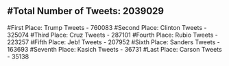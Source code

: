 #Total Number of Tweets: 2039029 
---
#First Place: Trump Tweets - 760083
#Second Place: Clinton Tweets - 325074
#Third Place: Cruz Tweets - 287101
#Fourth Place: Rubio Tweets - 223257
#Fifth Place: Jeb! Tweets - 207952
#Sixth Place: Sanders Tweets - 163693
#Seventh Place: Kasich Tweets - 36731
#Last Place: Carson Tweets - 35138
